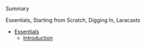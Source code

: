 Summary

Essentials, Starting from Scratch, Digging In, Laracasts

* [Essentials](essentials/README.md)
    * [Introduction](essentials/intro.md)
